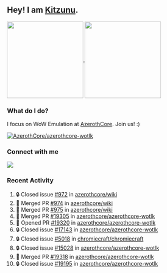 ## Hey! I am [Kitzunu](https://Github.com/Kitzunu).

<!--
[![Kitzunu's Github stats](https://github-readme-stats.vercel.app/api?username=kitzunu&theme=github_dark&show_icons=true&number_format=long)](https://github.com/Kitzunu)

[![Kitzunu's Language stats](https://github-readme-stats.vercel.app/api/top-langs/?username=Kitzunu&layout=donut&theme=github_dark)](https://github.com/Kitzunu)
-->

<a href="https://github.com/Kitzunu">
  <img height=200 align="center" src="https://github-readme-stats.vercel.app/api?username=kitzunu&theme=github_dark&show_icons=true&number_format=long" />
</a>
<a href="https://github.com/Kitzunu">
  <img height=200 align="center" src="https://github-readme-stats.vercel.app/api/top-langs/?username=Kitzunu&layout=donut&theme=github_dark" />
</a>

### What do I do?

I focus on WoW Emulation at [AzerothCore](https://github.com/AzerothCore). Join us! :)

[![AzerothCore/azerothcore-wotlk](https://github-readme-stats.vercel.app/api/pin/?username=AzerothCore&repo=azerothcore-wotlk&theme=github_dark&show_owner=true)](https://github.com/azerothcore/azerothcore-wotlk)

### Connect with me
[![](https://img.shields.io/badge/AzerothCore%20Discord-Connect%20with%20me!-green)](https://discord.com/invite/gkt4y2x)

### Recent Activity

<!--START_SECTION:activity-->
1. 🔒 Closed issue [#972](https://github.com/azerothcore/wiki/issues/972) in [azerothcore/wiki](https://github.com/azerothcore/wiki)
2. 🎉 Merged PR [#974](https://github.com/azerothcore/wiki/pull/974) in [azerothcore/wiki](https://github.com/azerothcore/wiki)
3. 🎉 Merged PR [#975](https://github.com/azerothcore/wiki/pull/975) in [azerothcore/wiki](https://github.com/azerothcore/wiki)
4. 🎉 Merged PR [#19305](https://github.com/azerothcore/azerothcore-wotlk/pull/19305) in [azerothcore/azerothcore-wotlk](https://github.com/azerothcore/azerothcore-wotlk)
5. 💪 Opened PR [#19320](https://github.com/azerothcore/azerothcore-wotlk/pull/19320) in [azerothcore/azerothcore-wotlk](https://github.com/azerothcore/azerothcore-wotlk)
6. 🔒 Closed issue [#17143](https://github.com/azerothcore/azerothcore-wotlk/issues/17143) in [azerothcore/azerothcore-wotlk](https://github.com/azerothcore/azerothcore-wotlk)
7. 🔒 Closed issue [#5018](https://github.com/chromiecraft/chromiecraft/issues/5018) in [chromiecraft/chromiecraft](https://github.com/chromiecraft/chromiecraft)
8. 🔒 Closed issue [#15028](https://github.com/azerothcore/azerothcore-wotlk/issues/15028) in [azerothcore/azerothcore-wotlk](https://github.com/azerothcore/azerothcore-wotlk)
9. 🎉 Merged PR [#19318](https://github.com/azerothcore/azerothcore-wotlk/pull/19318) in [azerothcore/azerothcore-wotlk](https://github.com/azerothcore/azerothcore-wotlk)
10. 🔒 Closed issue [#19195](https://github.com/azerothcore/azerothcore-wotlk/issues/19195) in [azerothcore/azerothcore-wotlk](https://github.com/azerothcore/azerothcore-wotlk)
<!--END_SECTION:activity-->
